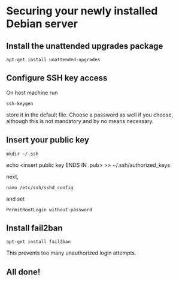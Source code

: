 # Securing your newly installed Debian server

## Install  the unattended upgrades package

```apt-get install unattended-upgrades```

## Configure SSH key access

On host machine run 

```ssh-keygen```

store it in the default file. Choose a password as well if you choose, although this is not mandatory and by no means necessary.

## Insert your public key

```mkdir ~/.ssh```

echo <insert public key ENDS IN .pub> >> ~/.ssh/authorized_keys

next, 

```nano /etc/ssh/sshd_config```

and set

```PermitRootLogin without-password```

## Install fail2ban

```apt-get install fail2ban```

This prevents too many unauthorized login attempts.

## All done!
